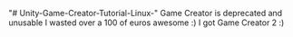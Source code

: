 "# Unity-Game-Creator-Tutorial-Linux-" 
Game Creator is deprecated and unusable
I wasted over a 100 of euros
awesome :)
I got Game Creator 2 :)